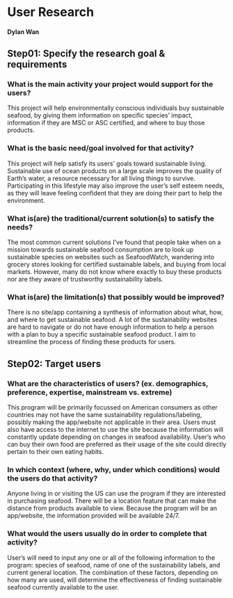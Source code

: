 # User Research 
#### Dylan Wan 

## Step01: Specify the research goal & requirements
### What is the main activity your project would support for the users?
This project will help environmentally conscious individuals buy sustainable seafood, by giving them information on specific species’ impact, information if they are MSC or ASC certified, and where to buy those products. 

### What is the basic need/goal involved for that activity? 
This project will help satisfy its users’ goals toward sustainable living. Sustainable use of ocean products on a large scale improves the quality of Earth’s water, a resource necessary for all living things to survive. Participating in this lifestyle may also improve the user’s self esteem needs, as they will leave feeling confident that they are doing their part to help the environment.


### What is(are) the traditional/current solution(s) to satisfy the needs?
The most common current solutions I’ve found that people take when on a mission towards sustainable seafood consumption are to look up sustainable species on websites such as SeafoodWatch, wandering into grocery stores looking for certified sustainable labels, and buying from local markets. However, many do not know where exactly to buy these products nor are they aware of trustworthy sustainability labels.

### What is(are) the limitation(s) that possibly would be improved?
There is no site/app containing a synthesis of information about what, how, and where to get sustainable seafood. A lot of the sustainability websites are hard to navigate or do not have enough information to help a person with a plan to buy a specific sustainable seafood product. I aim to streamline the process of finding these products for users.

## Step02: Target users
### What are the characteristics of users? (ex. demographics, preference, expertise, mainstream vs. extreme)
This program will be primarily focussed on American consumers as other countries may not have the same sustainability regulations/labeling, possibly making the app/website not applicable in their area. Users must also have access to the internet to use the site because the information will constantly update depending on changes in seafood availability. User’s who can buy their own food are preferred as their usage of the site could directly pertain to their own eating habits.

### In which context (where, why, under which conditions) would the users do that activity? 
Anyone living in or visiting the US can use the program if they are interested in purchasing seafood. There will be a location feature that can make the distance from products available to view. Because the program will be an app/website, the information provided will be available 24/7.

### What would the users usually do in order to complete that activity? 
User’s will need to input any one or all of the following information to the program: species of seafood, name of one of the sustainability labels, and current general location. The combination of these factors, depending on how many are used, will determine the effectiveness of finding sustainable seafood currently available to the user.




